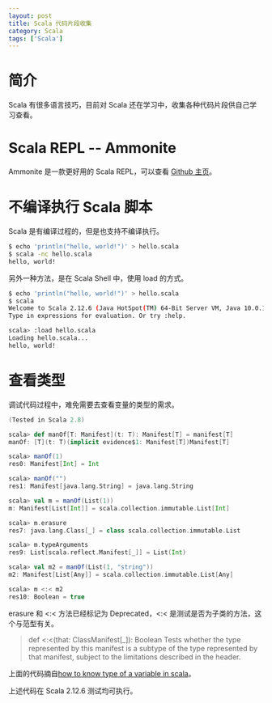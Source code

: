 ```yaml
---
layout: post
title: Scala 代码片段收集
category: Scala
tags: ['Scala']
---
```


# 简介

Scala 有很多语言技巧，目前对 Scala 还在学习中，收集各种代码片段供自己学习查看。

# Scala REPL -- Ammonite

Ammonite 是一款更好用的 Scala REPL，可以查看 [Github 主页](https://github.com/lihaoyi/Ammonite)。

# 不编译执行 Scala 脚本

Scala 是有编译过程的，但是也支持不编译执行。

```bash
$ echo 'println("hello, world!")' > hello.scala
$ scala -nc hello.scala
hello, world!
```

另外一种方法，是在 Scala Shell 中，使用 load 的方式。

```bash
$ echo 'println("hello, world!")' > hello.scala
$ scala
Welcome to Scala 2.12.6 (Java HotSpot(TM) 64-Bit Server VM, Java 10.0.1).
Type in expressions for evaluation. Or try :help.

scala> :load hello.scala
Loading hello.scala...
hello, world!
```

# 查看类型

调试代码过程中，难免需要去查看变量的类型的需求。

```scala
(Tested in Scala 2.8)

scala> def manOf[T: Manifest](t: T): Manifest[T] = manifest[T]
manOf: [T](t: T)(implicit evidence$1: Manifest[T])Manifest[T]

scala> manOf(1)
res0: Manifest[Int] = Int

scala> manOf("")
res1: Manifest[java.lang.String] = java.lang.String

scala> val m = manOf(List(1))
m: Manifest[List[Int]] = scala.collection.immutable.List[Int]

scala> m.erasure
res7: java.lang.Class[_] = class scala.collection.immutable.List

scala> m.typeArguments
res9: List[scala.reflect.Manifest[_]] = List(Int)

scala> val m2 = manOf(List(1, "string"))
m2: Manifest[List[Any]] = scala.collection.immutable.List[Any]

scala> m <:< m2
res10: Boolean = true
```

erasure 和 <:< 方法已经标记为 Deprecated，<:< 是测试是否为子类的方法，这个与范型有关。

> def <:<(that: ClassManifest[_]): Boolean
>   Tests whether the type represented by this manifest is a subtype of the type represented by that manifest, subject to the limitations described in the header.

上面的代码摘自[how to know type of a variable in scala](https://www.scala-lang.org/old/node/6410)。

上述代码在 Scala 2.12.6 测试均可执行。

